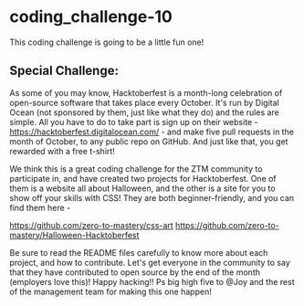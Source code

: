 # coding_challenge-10

This coding challenge is going to be a little fun one!

## Special Challenge:
As some of you may know, Hacktoberfest is a month-long celebration of open-source software that takes place every October. It's run by Digital Ocean (not sponsored by them, just like what they do) and the rules are simple. All you have to do to take part is sign up on their website - https://hacktoberfest.digitalocean.com/ - and make five pull requests in the month of October, to any public repo on GitHub. And just like that, you get rewarded with a free t-shirt! 

We think this is a great coding challenge for the ZTM community to participate in, and have created two projects for Hacktoberfest. One of them is a website all about Halloween, and the other is a site for you to show off your skills with CSS! They are both beginner-friendly, and you can find them here - 

https://github.com/zero-to-mastery/css-art
https://github.com/zero-to-mastery/Halloween-Hacktoberfest

Be sure to read the README files carefully to know more about each project, and how to contribute. Let's get everyone in the community to say that they have contributed to open source by the end of the month (employers love this)! Happy hacking!! Ps big high five to @Joy and the rest of the management team for making this one happen!
